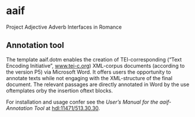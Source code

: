 # aaif
Project Adjective Adverb Interfaces in Romance

## Annotation tool

The  template aaif.dotm enables  the  creation  of  TEI-corresponding (“Text Encoding Initiative”, www.tei-c.org) XML-corpus documents 
(according to the version P5) via Microsoft Word. It offers users the opportunity to annotate texts while not engaging with the XML-structure 
of the final document. The relevant passages are directly annotated in Word by the use oftemplates orby the insertion oftext blocks.

For installation and usage confer see the *User’s Manual for the aaif-Annotation Tool* at [hdl:11471/513.30.30](https://hdl.handle.net/11471/513.30.30).
